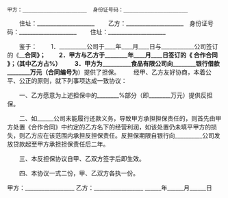 
 


    甲方：_____________________  身份证号码：_____________________
　　住址：_____________________
　　乙方：_____________________　身份证号码：_____________________
　　住址：_____________________


　　鉴于：
　　1．__________公司于____年____月____日与____________公司签订的《______________合同》；
　　2．甲方与乙方于________年____月____日签订的《
合作合同
》；（其中乙方占____%）
　　3．甲方为__________食品有限公司向________银行借款________万元（合同编号为________）提供了担保。
　　经甲、乙方友好协商，本着公平、公正的原则，就下列事项达成一致协议：


　　一、乙方愿意为上述担保中的________%部分（即________万元）提供反担保。


　　二、如______公司未能履行还款义务，导致甲方承担担保责任的，则首先由甲方处置《合作合同》中约定的乙方名下的经营利润，如该处置仍未填平甲方的损失，则乙方应在该范围内承担反担保责任。反担保期限自银行向__________公司发放贷款起至甲方承担担保责任后二年。


　　三、本反担保协议自甲、乙双方签字后即生效。


　　四、本协议一式二份，甲、乙双方各执一份。


 


甲方：__________________
乙方：__________________
______年______月______日
 


 

 
 
 
 
 
  


  
 

  


  


  
 
 
 
 

